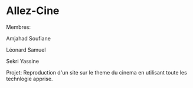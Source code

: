 # Allez-Cine

Membres:

Amjahad Soufiane

Léonard Samuel 

Sekri Yassine

Projet: 
Reproduction d'un site sur le theme du cinema en utilisant toute les technlogie apprise.
